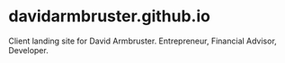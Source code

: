 # davidarmbruster.github.io
Client landing site for David Armbruster. Entrepreneur, Financial Advisor, Developer.
